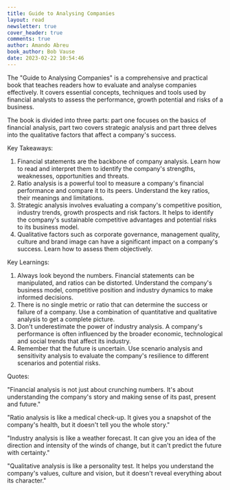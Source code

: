 ```yaml
---
title: Guide to Analysing Companies
layout: read
newsletter: true
cover_header: true
comments: true
author: Amando Abreu
book_author: Bob Vause
date: 2023-02-22 10:54:46
---
```

The "Guide to Analysing Companies" is a comprehensive and practical book that teaches readers how to evaluate and analyse companies effectively. It covers essential concepts, techniques and tools used by financial analysts to assess the performance, growth potential and risks of a business.

The book is divided into three parts: part one focuses on the basics of financial analysis, part two covers strategic analysis and part three delves into the qualitative factors that affect a company's success.

Key Takeaways:

1. Financial statements are the backbone of company analysis. Learn how to read and interpret them to identify the company's strengths, weaknesses, opportunities and threats.
2. Ratio analysis is a powerful tool to measure a company's financial performance and compare it to its peers. Understand the key ratios, their meanings and limitations.
3. Strategic analysis involves evaluating a company's competitive position, industry trends, growth prospects and risk factors. It helps to identify the company's sustainable competitive advantages and potential risks to its business model.
4. Qualitative factors such as corporate governance, management quality, culture and brand image can have a significant impact on a company's success. Learn how to assess them objectively.

Key Learnings:

1. Always look beyond the numbers. Financial statements can be manipulated, and ratios can be distorted. Understand the company's business model, competitive position and industry dynamics to make informed decisions.
2. There is no single metric or ratio that can determine the success or failure of a company. Use a combination of quantitative and qualitative analysis to get a complete picture.
3. Don't underestimate the power of industry analysis. A company's performance is often influenced by the broader economic, technological and social trends that affect its industry.
4. Remember that the future is uncertain. Use scenario analysis and sensitivity analysis to evaluate the company's resilience to different scenarios and potential risks.

Quotes:

"Financial analysis is not just about crunching numbers. It's about understanding the company's story and making sense of its past, present and future."

"Ratio analysis is like a medical check-up. It gives you a snapshot of the company's health, but it doesn't tell you the whole story."

"Industry analysis is like a weather forecast. It can give you an idea of the direction and intensity of the winds of change, but it can't predict the future with certainty."

"Qualitative analysis is like a personality test. It helps you understand the company's values, culture and vision, but it doesn't reveal everything about its character."